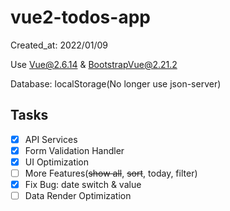 # vue2-todos-app

Created_at: 2022/01/09

Use Vue@2.6.14 & BootstrapVue@2.21.2

Database: localStorage(No longer use json-server)

## Tasks

- [x] API Services
- [x] Form Validation Handler
- [x] UI Optimization
- [ ] More Features(~~show all~~, ~~sort~~, today, filter)
- [x] Fix Bug: date switch & value
- [ ] Data Render Optimization
